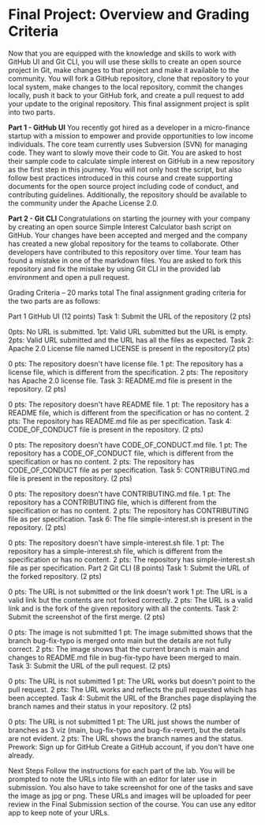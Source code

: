 # Final Project: Overview and Grading Criteria

Now that you are equipped with the knowledge and skills to work with GitHub UI and Git CLI, you will use these skills to create an open source project in Git, make changes to that project and make it available to the community. 
You will fork a GitHub repository, clone that repository to your local system, make changes to the local repository, commit the changes locally, push it back to your GitHub fork, and create a pull request to add your update to
the original repository. This final assignment project is split into two parts.

**Part 1 - GitHub UI**
You recently got hired as a developer in a micro-finance startup with a mission to empower and provide opportunities to low income individuals. The core team currently uses Subversion (SVN) for managing code.
They want to slowly move their code to Git. You are asked to host their sample code to calculate simple interest on GitHub in a new repository as the first step in this journey. You will not only host the script,
but also follow best practices introduced in this course and create supporting documents for the open source project including code of conduct, and contributing guidelines. Additionally, the repository should be
available to the community under the Apache License 2.0.

**Part 2 - Git CLI**
Congratulations on starting the journey with your company by creating an open source Simple Interest Calculator bash script on GitHub. Your changes have been accepted and merged and the company has created a new global repository for the teams to collaborate. Other developers have contributed to this repository over time. Your team has found a mistake in one of the markdown files. You are asked to fork this repository and fix the mistake by using Git CLI in the provided lab environment and open a pull request.

Grading Criteria – 20 marks total
The final assignment grading criteria for the two parts are as follows:

Part 1 GitHub UI (12 points)
Task 1: Submit the URL of the repository (2 pts)

0pts: No URL is submitted.
1pt: Valid URL submitted but the URL is empty.
2pts: Valid URL submitted and the URL has all the files as expected.
Task 2: Apache 2.0 License file named LICENSE is present in the repository(2 pts)

0 pts: The repository doesn't have license file.
1 pt: The repository has a license file, which is different from the specification.
2 pts: The repository has Apache 2.0 license file.
Task 3: README.md file is present in the repository. (2 pts)

0 pts: The repository doesn't have README file.
1 pt: The repository has a README file, which is different from the specification or has no content.
2 pts: The repository has README.md file as per specification.
Task 4: CODE_OF_CONDUCT file is present in the repository. (2 pts)

0 pts: The repository doesn't have CODE_OF_CONDUCT.md file.
1 pt: The repository has a CODE_OF_CONDUCT file, which is different from the specification or has no content.
2 pts: The repository has CODE_OF_CONDUCT file as per specification.
Task 5: CONTRIBUTING.md file is present in the repository. (2 pts)

0 pts: The repository doesn't have CONTRIBUTING.md file.
1 pt: The repository has a CONTRIBUTING file, which is different from the specification or has no content.
2 pts: The repository has CONTRIBUTING file as per specification.
Task 6: The file simple-interest.sh is present in the repository. (2 pts)

0 pts: The repository doesn't have simple-interest.sh file.
1 pt: The repository has a simple-interest.sh file, which is different from the specification or has no content.
2 pts: The repository has simple-interest.sh file as per specification.
Part 2 Git CLI (8 points)
Task 1: Submit the URL of the forked repository. (2 pts)

0 pts: The URL is not submitted or the link doesn't work
1 pt: The URL is a valid link but the contents are not forked correctly.
2 pts: The URL is a valid link and is the fork of the given repository with all the contents.
Task 2: Submit the screenshot of the first merge. (2 pts)

0 pts: The image is not submitted
1 pt: The image submitted shows that the branch bug-fix-typo is merged onto main but the details are not fully correct.
2 pts: The image shows that the current branch is main and changes to README.md file in bug-fix-typo have been merged to main.
Task 3: Submit the URL of the pull request. (2 pts)

0 pts: The URL is not submitted
1 pt: The URL works but doesn't point to the pull request.
2 pts: The URL works and reflects the pull requested which has been accepted.
Task 4: Submit the URL of the Branches page displaying the branch names and their status in your repository. (2 pts)

0 pts: The URL is not submitted
1 pt: The URL just shows the number of branches as 3 viz (main, bug-fix-typo and bug-fix-revert), but the details are not evident.
2 pts: The URL shows the branch names and the status.
Prework: Sign up for GitHub
Create a GitHub account, if you don't have one already.

Next Steps
Follow the instructions for each part of the lab. You will be prompted to note the URLs into file with an editor for later use in submission. 
You also have to take screenshot for one of the tasks and save the image as jpg or png. These URLs and images will be uploaded for peer review in the Final Submission section of the course. 
You can use any editor app to keep note of your URLs.
